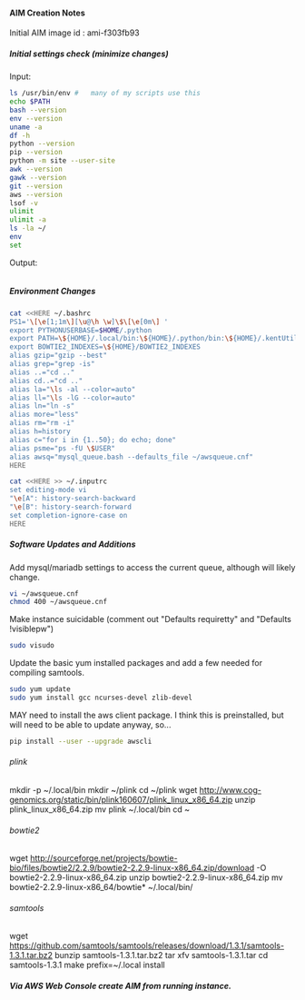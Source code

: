 #### AIM Creation Notes

Initial AIM image id : ami-f303fb93


##### Initial settings check (minimize changes)

Input:
```BASH
ls /usr/bin/env	#	many of my scripts use this
echo $PATH
bash --version
env --version
uname -a
df -h
python --version
pip --version
python -m site --user-site
awk --version
gawk --version
git --version
aws --version
lsof -v
ulimit
ulimit -a
ls -la ~/
env
set
```


Output:
```BASH


```



##### Environment Changes


```BASH
cat <<HERE ~/.bashrc
PS1='\[\e[1;1m\][\u@\h \w]\$\[\e[0m\] '
export PYTHONUSERBASE=$HOME/.python
export PATH=\${HOME}/.local/bin:\${HOME}/.python/bin:\${HOME}/.kentUtils/bin:\${HOME}/.blat:\${HOME}/.trinity:\${HOME}/.blast/bin:\${PATH}
export BOWTIE2_INDEXES=\${HOME}/BOWTIE2_INDEXES
alias gzip="gzip --best"
alias grep="grep -is"
alias ..="cd .."
alias cd..="cd .."
alias la="\ls -al --color=auto"
alias ll="\ls -lG --color=auto"
alias ln="ln -s"
alias more="less"
alias rm="rm -i"
alias h=history
alias c="for i in {1..50}; do echo; done"
alias psme="ps -fU \$USER"
alias awsq="mysql_queue.bash --defaults_file ~/awsqueue.cnf"
HERE
```


```BASH
cat <<HERE >> ~/.inputrc
set editing-mode vi
"\e[A": history-search-backward
"\e[B": history-search-forward
set completion-ignore-case on
HERE
```


##### Software Updates and Additions

Add mysql/mariadb settings to access the current queue, although will likely change.

```BASH
vi ~/awsqueue.cnf	
chmod 400 ~/awsqueue.cnf
```

Make instance suicidable (comment out "Defaults requiretty" and "Defaults !visiblepw")
```BASH
sudo visudo 
```

Update the basic yum installed packages and add a few needed for compiling samtools.

```BASH
sudo yum update
sudo yum install gcc ncurses-devel zlib-devel	
```

MAY need to install the aws client package.
I think this is preinstalled, but will need to be able to update anyway, so...

```BASH
pip install --user --upgrade awscli
```


###### plink
mkdir -p ~/.local/bin
mkdir ~/plink
cd ~/plink
wget http://www.cog-genomics.org/static/bin/plink160607/plink_linux_x86_64.zip
unzip plink_linux_x86_64.zip
mv plink ~/.local/bin
cd ~

###### bowtie2
wget http://sourceforge.net/projects/bowtie-bio/files/bowtie2/2.2.9/bowtie2-2.2.9-linux-x86_64.zip/download -O bowtie2-2.2.9-linux-x86_64.zip
unzip bowtie2-2.2.9-linux-x86_64.zip
mv bowtie2-2.2.9-linux-x86_64/bowtie* ~/.local/bin/


###### samtools
wget https://github.com/samtools/samtools/releases/download/1.3.1/samtools-1.3.1.tar.bz2
bunzip samtools-1.3.1.tar.bz2
tar xfv samtools-1.3.1.tar
cd samtools-1.3.1
make prefix=~/.local install
















##### Via AWS Web Console create AIM from running instance.



